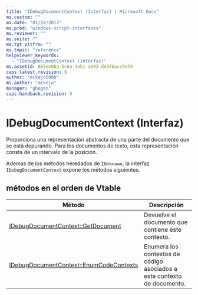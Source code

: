 ```yaml
---
title: "IDebugDocumentContext (Interfaz) | Microsoft Docs"
ms.custom: ""
ms.date: "01/18/2017"
ms.prod: "windows-script-interfaces"
ms.reviewer: ""
ms.suite: ""
ms.tgt_pltfrm: ""
ms.topic: "reference"
helpviewer_keywords: 
  - "IDebugDocumentContext (interfaz)"
ms.assetid: 665ee08a-5c6a-4ab1-ab93-de376acc9a74
caps.latest.revision: 9
author: "mikejo5000"
ms.author: "mikejo"
manager: "ghogen"
caps.handback.revision: 9
---
```

# IDebugDocumentContext (Interfaz)
Proporciona una representación abstracta de una parte del documento que se está depurando.  Para los documentos de texto, esta representación consta de un intervalo de la posición.  
  
 Además de los métodos heredados de `IUnknown`, la interfaz `IDebugDocumentContext` expone los métodos siguientes.  
  
## métodos en el orden de Vtable  
  
|Método|Descripción|  
|------------|-----------------|  
|[IDebugDocumentContext::GetDocument](../../winscript/reference/idebugdocumentcontext-getdocument.md)|Devuelve el documento que contiene este contexto.|  
|[IDebugDocumentContext::EnumCodeContexts](../../winscript/reference/idebugdocumentcontext-enumcodecontexts.md)|Enumera los contextos de código asociados a este contexto de documento.|